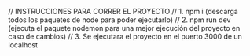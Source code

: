 // INSTRUCCIONES PARA CORRER EL PROYECTO
// 1. npm i (descarga todos los paquetes de node para poder ejecutarlo)
// 2. npm run dev (ejecuta el paquete nodemon para una mejor ejecución del proyecto en caso de cambios)
// 3. Se ejecutara el proyecto en el puerto 3000 de un localhost
